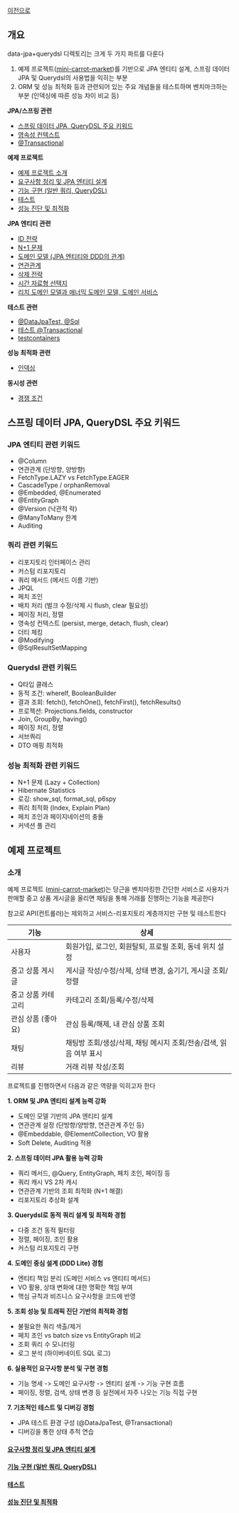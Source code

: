 [이전으로](../README.md)

## 개요

data-jpa+querydsl 디렉토리는 크게 두 가지 파트를 다룬다

1. 예제 프로젝트([mini-carrot-market](./mini-carrot-market))를 기반으로 JPA 엔티티 설계, 스프링 데이터 JPA 및 Querydsl의 사용법을 익히는 부분
2. ORM 및 성능 최적화 등과 관련되어 있는 주요 개념들을 테스트하며 벤치마크하는 부분 (인덱싱에 따른 성능 차이 비교 등)

**JPA/스프링 관련**
- [스프링 데이터 JPA, QueryDSL 주요 키워드](#스프링-데이터-jpa-querydsl-주요-키워드)
- [영속성 컨텍스트](./docs/JPA%20-%20영속성%20컨텍스트.md)
- [@Transactional](./docs/스프링%20-%20@Transactional.md)

**예제 프로젝트**
- [예제 프로젝트 소개](#소개)
- [요구사항 정리 및 JPA 엔티티 설계](#요구사항-정리-및-jpa-엔티티-설계)
- [기능 구현 (일반 쿼리, QueryDSL)](#기능-구현--일반-쿼리-querydsl-)
- [테스트](#테스트)
- [성능 진단 및 최적화](#성능-진단-및-최적화)

**JPA 엔티티 관련**
- [ID 전략](./docs/JPA%20엔티티%20-%20ID%20전략.md)
- [N+1 문제](./docs/JPA%20엔티티%20-%20N%2B1%20문제.md)
- [도메인 모델 (JPA 엔티티와 DDD의 관계)](./docs/JPA%20엔티티%20-%20도메인%20모델%20(DDD와의%20관계).md)
- [연관관계](./docs/JPA%20엔티티%20-%20연관관계.md)
- [삭제 전략](./docs/JPA%20엔티티%20-%20삭제%20전략.md)
- [시간 자료형 선택지](./docs/JPA%20엔티티%20-%20시간%20자료형%20선택지.md)
- [리치 도메인 모델과 애너믹 도메인 모델, 도메인 서비스](./docs/기타%20-%20리치%20도메인%20모델과%20애너믹%20도메인%20모델,%20도메인%20서비스.md)

**테스트 관련**
- [@DataJpaTest, @Sql](./docs/테스트%20-%20@DataJpaTest,%20@Sql.md)
- [테스트 @Transactional](./docs/테스트%20-%20@Transactional.md)
- [testcontainers](https://github.com/hansanhha/kick-the-testcontainers)

**성능 최적화 관련**
- [인덱싱](./docs/성능%20최적화%20-%20인덱싱.md)

**동시성 관련**
- [경쟁 조건](./docs/동시성%20제어%20-%20경쟁%20조건.md)



## 스프링 데이터 JPA, QueryDSL 주요 키워드

### JPA 엔티티 관련 키워드
- @Column
- 연관관계 (단방향, 양방향)
- FetchType.LAZY vs FetchType.EAGER
- CascadeType / orphanRemoval
- @Embedded, @Enumerated
- @EntityGraph
- @Version (낙관적 락)
- @ManyToMany 한계
- Auditing

### 쿼리 관련 키워드
- 리포지토리 인터페이스 관리
- 커스텀 리포지토리
- 쿼리 메서드 (메서드 이름 기반)
- JPQL
- 페치 조인
- 배치 처리 (벌크 수정/삭제 시 flush, clear 필요성)
- 페이징 처리, 정렬
- 영속성 컨텍스트 (persist, merge, detach, flush, clear)
- 더티 체킹
- @Modifying
- @SqlResultSetMapping

### Querydsl 관련 키워드
- Q타입 클래스
- 동적 조건: whereIf, BooleanBuilder
- 결과 조회: fetch(), fetchOne(), fetchFirst(), fetchResults()
- 프로젝션: Projections.fields, constructor
- Join, GroupBy, having()
- 페이징 처리, 정렬
- 서브쿼리
- DTO 매핑 최적화

### 성능 최적화 관련 키워드
- N+1 문제 (Lazy + Collection)
- Hibernate Statistics
- 로깅: show_sql, format_sql, p6spy
- 쿼리 최적화 (Index, Explain Plan)
- 페치 조인과 페이지네이션의 충돌
- 커넥션 풀 관리


## 예제 프로젝트

### 소개

예제 프로젝트 ([mini-carrot-market](./mini-carrot-market))는 당근을 벤치마킹한 간단한 서비스로 사용자가 판매할 중고 상품 게시글을 올리면 채팅을 통해 거래를 진행하는 기능을 제공한다

참고로 API(컨트롤러)는 제외하고 서비스-리포지토리 계층까지만 구현 및 테스트한다

| 기능         | 상세                                      |
|------------|-----------------------------------------|
| 사용자        | 회원가입, 로그인, 회원탈퇴, 프로필 조회, 동네 위치 설정       | 
| 중고 상품 게시글  | 게시글 작성/수정/삭제, 상태 변경, 숨기기, 게시글 조회/정렬     |
| 중고 상품 카테고리 | 카테고리 조회/등록/수정/삭제                        |
| 관심 상품 (좋아요) | 관심 등록/해제, 내 관심 상품 조회                    |
| 채팅         | 채팅방 조회/생성/삭제, 채팅 메시지 조회/전송/검색, 읽음 여부 표시 |
| 리뷰         | 거래 리뷰 작성/조회 |

프로젝트를 진행하면서 다음과 같은 역량을 익히고자 한다

**1. ORM 및 JPA 엔티티 설계 능력 강화**
- 도메인 모델 기반의 JPA 엔티티 설계
- 연관관계 설정 (단방향/양방향, 연관관계 주인 등)
- @Embeddable, @ElementCollection, VO 활용
- Soft Delete, Auditing 적용

**2. 스프링 데이터 JPA 활용 능력 강화**
- 쿼리 메서드, @Query, EntityGraph, 페치 조인, 페이징 등
- 쿼리 캐시 VS 2차 캐시
- 연관관계 기반의 조회 최적화 (N+1 해결)
- 리포지토리 추상화 설계

**3. Querydsl로 동적 쿼리 설계 및 최적화 경험**
- 다중 조건 동적 필터링
- 정렬, 페이징, 조인 활용
- 커스텀 리포지토리 구현

**4. 도메인 중심 설계 (DDD Lite) 경험**
- 엔티티 책임 분리 (도메인 서비스 vs 엔티티 메서드)
- VO 활용, 상태 변화에 대한 명확한 책임 부여
- 핵심 규칙과 비즈니스 요구사항을 코드에 반영

**5. 조회 성능 및 트래픽 진단 기반의 최적화 경험**
- 불필요한 쿼리 색출/제거
- 페치 조인 vs batch size vs EntityGraph 비교
- 조회 쿼리 수 모니터링
- 로그 분석 (하이버네이트 SQL 로그)

**6. 실용적인 요구사항 분석 및 구현 경험**
- 기능 명세 -> 도메인 요구사항 -> 엔티티 설계 -> 기능 구현 흐름
- 페이징, 정렬, 검색, 상태 변경 등 실전에서 자주 나오는 기능 직접 구현

**7. 기초적인 테스트 및 디버깅 경험**
- JPA 테스트 환경 구성 (@DataJpaTest, @Transactional)
- 디버깅을 통한 상태 추적 연습


#### [요구사항 정리 및 JPA 엔티티 설계](./docs/예제%20프로젝트%201%20-%20요구사항%20정리%20및%20JPA%20엔티티%20설계.md)

#### [기능 구현 (일반 쿼리, QueryDSL)](./docs/예제%20프로젝트%202%20-%20기능%20구현%20(일반%20쿼리,%20QueryDSL).md)

#### [테스트](./docs/예제%20프로젝트%203%20-%20테스트.md)

#### [성능 진단 및 최적화](./docs/예제%20프로젝트%204%20-%20성능%20진단%20및%20최적화.md)



